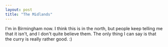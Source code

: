 ```yaml
---
layout: post
title: "The Midlands"
---
```

I'm in Birmingham now. I think this is in the north, but people keep telling
me that it isn't, and I don't quite believe them. The only thing I can say is
that the curry is really rather good. :)
